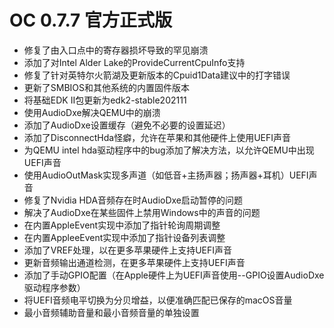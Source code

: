 # OC 0.7.7 官方正式版

- 修复了由入口点中的寄存器损坏导致的罕见崩溃
- 添加了对Intel Alder Lake的ProvideCurrentCpuInfo支持
- 修复了针对英特尔火箭湖及更新版本的Cpuid1Data建议中的打字错误
- 更新了SMBIOS和其他系统的内置固件版本
- 将基础EDK II包更新为edk2-stable202111
- 使用AudioDxe解决QEMU中的崩溃
- 添加了AudioDxe设置缓存（避免不必要的设置延迟）
- 添加了DisconnectHda怪癖，允许在苹果和其他硬件上使用UEFI声音
- 为QEMU intel hda驱动程序中的bug添加了解决方法，以允许QEMU中出现UEFI声音
- 使用AudioOutMask实现多声道（如低音+主扬声器；扬声器+耳机）UEFI声音
- 修复了Nvidia HDA音频存在时AudioDxe启动暂停的问题
- 解决了AudioDxe在某些固件上禁用Windows中的声音的问题
- 在内置AppleEvent实现中添加了指针轮询周期调整
- 在内置AppleeEvent实现中添加了指针设备列表调整
- 添加了VREF处理，以在更多苹果硬件上支持UEFI声音
- 更新音频输出通道检测，在更多苹果硬件上支持UEFI声音
- 添加了手动GPIO配置（在Apple硬件上为UEFI声音使用--GPIO设置AudioDxe驱动程序参数）
- 将UEFI音频电平切换为分贝增益，以便准确匹配已保存的macOS音量
- 最小音频辅助音量和最小音频音量的单独设置